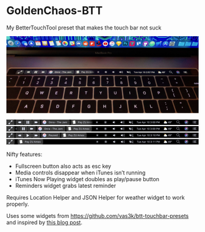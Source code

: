 # GoldenChaos-BTT
My BetterTouchTool preset that makes the touch bar not suck

![Photo](https://github.com/GoldenChaos/GoldenChaos-BTT/blob/master/Cool%20Photo.jpg?raw=true)

![Screenshot 1](https://github.com/GoldenChaos/GoldenChaos-BTT/blob/master/Screenshot%201.png?raw=true)
![Screenshot 2](https://github.com/GoldenChaos/GoldenChaos-BTT/blob/master/Screenshot%202.png?raw=true)
![Screenshot 3](https://github.com/GoldenChaos/GoldenChaos-BTT/blob/master/Screenshot%203.png?raw=true)
![Screenshot 4](https://github.com/GoldenChaos/GoldenChaos-BTT/blob/master/Screenshot%204.png?raw=true)

Nifty features:

- Fullscreen button also acts as esc key
- Media controls disappear when iTunes isn’t running
- iTunes Now Playing widget doubles as play/pause button
- Reminders widget grabs latest reminder

Requires Location Helper and JSON Helper for weather widget to work properly.

Uses some widgets from https://github.com/vas3k/btt-touchbar-presets and inspired by [this blog post](http://vas3k.com/blog/touchbar/).

